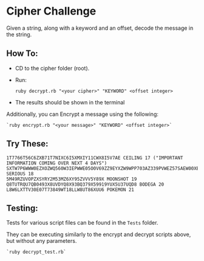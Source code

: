 # Cipher Challenge

Given a string, along with a keyword and an offset, decode the message in the string.

## How To:

* CD to the cipher folder (root).
* Run:

    `ruby decrypt.rb "<your cipher>" "KEYWORD" <offset integer>`
    
* The results should be shown in the terminal

Additionally, you can Encrypt a message using the following:

    `ruby encrypt.rb "<your message>" "KEYWORD" <offset integer>`

## Try These:
    1T7766T56C6ZXB71T7NIXC6I5XMXIY11CWX8I5V7AE CEILING 17 ("IMPORTANT INFORMATION COMING OVER NEXT 4 DAYS")
    SXTW7P6WWW0EZXOZWQ560W3IEPWWE05O0V69ZZ9EYXZW9WPP703AZ339PVWEZ57SAEW00XEXWW7B5PP6S3EX SERIOUS 18
    5M49RZUVOPZXSYRY2M53MZ6XY95ZVVV5Y89X MOONSHOT 19
    Q8TUTRQU7QB0493X8UVDYQ8X93BQ379X59919YUX5U37UQD8 BODEGA 20
    L8W6LXTTV30E07T73849WT18LLW8UT86XUU6 POKEMON 21

## Testing:

Tests for various script files can be found in the `Tests` folder.

They can be executing similarly to the encrypt and decrypt scripts above, but without any parameters.

    `ruby decrypt_test.rb`
